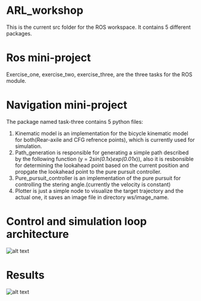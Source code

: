 # ARL_workshop

This is the current src folder for the ROS workspace. It contains 5 different packages.

# Ros mini-project

Exercise_one, exercise_two, exercise_three, are the three tasks for the ROS module.

# Navigation mini-project

The package named task-three contains 5 python files:
1. Kinematic model is an implementation for the bicycle kinematic model for both(Rear-axile and CFG refrence points), which is currently used for simulation. 
2. Path_generation is responsible for generating a simple path described by the following function (y = 2*sin(0.1*x)*exp(0.01*x)),
also it is resbonsible for determining the lookahead point based on the current position and propgate the lookahead point to the pure pursuit controller.
3. Pure_pursuit_controller is an implementation of the pure pursuit for controlling the stering angle.(currently the velocity is constant)
4. Plotter is just a simple node to visualize the target trajectory and the actual one, it saves an image file in directory ws/image_name.

# Control and simulation loop architecture
![alt text](https://github.com/mo-sameh/ARL_workshop/blob/master/imgs/arch.png)


# Results 
![alt text](https://github.com/mo-sameh/ARL_workshop/blob/master/imgs/test.png)
